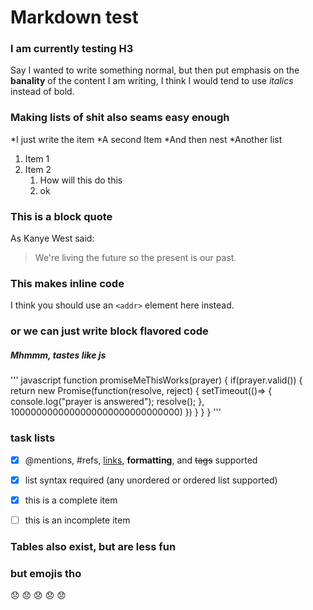 # Markdown test

### I am currently testing H3

Say I wanted to write something normal, but then put emphasis on the **banality** of the content I am writing, I think I would tend to use *italics* instead of bold.

### Making lists of shit also seams easy enough

*I just write the item
*A second Item
	*And then nest
	*Another list

1. Item 1
1. Item 2
	1. How will this do this
	1. ok

### This is a block quote

As Kanye West said:

> We're living the future so
> the present is our past.

### This makes inline code

I think you should use an
`<addr>` element here instead.

### or we can just write block flavored code

##### Mhmmm, tastes like js

''' javascript
	function promiseMeThisWorks(prayer) {
		if(prayer.valid()) {
			return new Promise(function(resolve, reject) {
				setTimeout(()=> {
					console.log("prayer is answered");
					resolve();
				},
				1000000000000000000000000000000)
			})
		}
	}
}
'''

### task lists

- [x] @mentions, #refs, [links](), **formatting**, and <del>tags</del> supported
- [x] list syntax required (any unordered or ordered list supported)
- [x] this is a complete item
- [ ] this is an incomplete item


### Tables also exist, but are less fun

### but emojis tho

:disappointed:
:disappointed:
:disappointed:
:disappointed:
:disappointed: